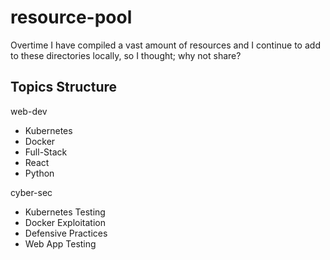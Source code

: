# resource-pool

Overtime I have compiled a vast amount of resources and I continue to add to these directories locally, so I thought; why not share?

## Topics Structure

web-dev
  - Kubernetes
  - Docker
  - Full-Stack
  - React
  - Python

cyber-sec
  - Kubernetes Testing
  - Docker Exploitation
  - Defensive Practices
  - Web App Testing
